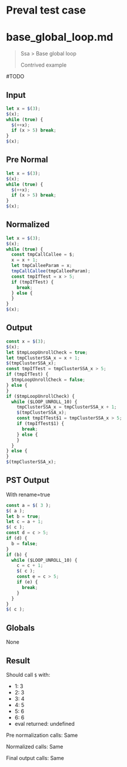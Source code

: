 # Preval test case

# base_global_loop.md

> Ssa > Base global loop
>
> Contrived example

#TODO

## Input

`````js filename=intro
let x = $(3);
$(x);
while (true) {
  $(++x);
  if (x > 5) break;
}
$(x);
`````

## Pre Normal

`````js filename=intro
let x = $(3);
$(x);
while (true) {
  $(++x);
  if (x > 5) break;
}
$(x);
`````

## Normalized

`````js filename=intro
let x = $(3);
$(x);
while (true) {
  const tmpCallCallee = $;
  x = x + 1;
  let tmpCalleeParam = x;
  tmpCallCallee(tmpCalleeParam);
  const tmpIfTest = x > 5;
  if (tmpIfTest) {
    break;
  } else {
  }
}
$(x);
`````

## Output

`````js filename=intro
const x = $(3);
$(x);
let $tmpLoopUnrollCheck = true;
let tmpClusterSSA_x = x + 1;
$(tmpClusterSSA_x);
const tmpIfTest = tmpClusterSSA_x > 5;
if (tmpIfTest) {
  $tmpLoopUnrollCheck = false;
} else {
}
if ($tmpLoopUnrollCheck) {
  while ($LOOP_UNROLL_10) {
    tmpClusterSSA_x = tmpClusterSSA_x + 1;
    $(tmpClusterSSA_x);
    const tmpIfTest$1 = tmpClusterSSA_x > 5;
    if (tmpIfTest$1) {
      break;
    } else {
    }
  }
} else {
}
$(tmpClusterSSA_x);
`````

## PST Output

With rename=true

`````js filename=intro
const a = $( 3 );
$( a );
let b = true;
let c = a + 1;
$( c );
const d = c > 5;
if (d) {
  b = false;
}
if (b) {
  while ($LOOP_UNROLL_10) {
    c = c + 1;
    $( c );
    const e = c > 5;
    if (e) {
      break;
    }
  }
}
$( c );
`````

## Globals

None

## Result

Should call `$` with:
 - 1: 3
 - 2: 3
 - 3: 4
 - 4: 5
 - 5: 6
 - 6: 6
 - eval returned: undefined

Pre normalization calls: Same

Normalized calls: Same

Final output calls: Same
